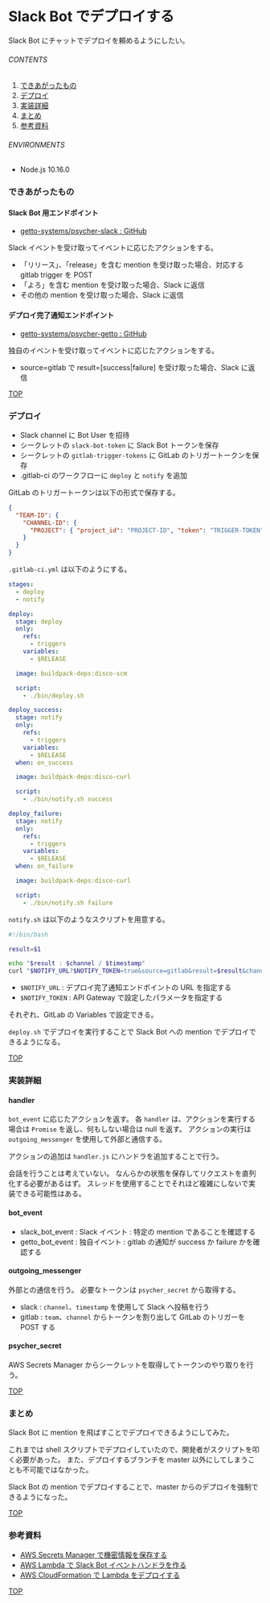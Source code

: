 # Slack Bot でデプロイする
<a id="top"></a>

Slack Bot にチャットでデプロイを頼めるようにしたい。

###### CONTENTS

1. [できあがったもの](#outcome)
1. [デプロイ](#details)
1. [実装詳細](#details)
1. [まとめ](#postscript)
1. [参考資料](#reference)


###### ENVIRONMENTS

- Node.js 10.16.0


<a id="outcome"></a>
### できあがったもの

#### Slack Bot 用エンドポイント

- [getto-systems/psycher-slack : GitHub](https://github.com/getto-systems/psycher-slack)

Slack イベントを受け取ってイベントに応じたアクションをする。

- 「リリース」、「release」を含む mention を受け取った場合、対応する gitlab trigger を POST
- 「よろ」を含む mention を受け取った場合、Slack に返信
- その他の mention を受け取った場合、Slack に返信


#### デプロイ完了通知エンドポイント

- [getto-systems/psycher-getto : GitHub](https://github.com/getto-systems/psycher-getto)

独自のイベントを受け取ってイベントに応じたアクションをする。

- source=gitlab で result=[success|failure] を受け取った場合、Slack に返信


[TOP](#top)
<a id="deploy"></a>
### デプロイ

- Slack channel に Bot User を招待
- シークレットの `slack-bot-token` に Slack Bot トークンを保存
- シークレットの `gitlab-trigger-tokens` に GitLab のトリガートークンを保存
- .gitlab-ci のワークフローに `deploy` と `notify` を追加

GitLab のトリガートークンは以下の形式で保存する。

```json
{
  "TEAM-ID": {
    "CHANNEL-ID": {
      "PROJECT": { "project_id": "PROJECT-ID", "token": "TRIGGER-TOKEN" }
    }
  }
}
```

`.gitlab-ci.yml` は以下のようにする。

```yaml
stages:
  - deploy
  - notify

deploy:
  stage: deploy
  only:
    refs:
      - triggers
    variables:
      - $RELEASE

  image: buildpack-deps:disco-scm

  script:
    - ./bin/deploy.sh

deploy_success:
  stage: notify
  only:
    refs:
      - triggers
    variables:
      - $RELEASE
  when: on_success

  image: buildpack-deps:disco-curl

  script:
    - ./bin/notify.sh success

deploy_failure:
  stage: notify
  only:
    refs:
      - triggers
    variables:
      - $RELEASE
  when: on_failure

  image: buildpack-deps:disco-curl

  script:
    - ./bin/notify.sh failure
```

`notify.sh` は以下のようなスクリプトを用意する。

```bash
#!/bin/bash

result=$1

echo "$result : $channel / $timestamp"
curl "$NOTIFY_URL?$NOTIFY_TOKEN=true&source=gitlab&result=$result&channel=$channel&timestamp=$timestamp"
```

- `$NOTIFY_URL` : デプロイ完了通知エンドポイントの URL を指定する
- `$NOTIFY_TOKEN` : API Gateway で設定したパラメータを指定する

それぞれ、GitLab の Variables で設定できる。

`deploy.sh` でデプロイを実行することで Slack Bot への mention でデプロイできるようになる。


[TOP](#top)
<a id="details"></a>
### 実装詳細

#### handler

`bot_event` に応じたアクションを返す。
各 `handler` は、アクションを実行する場合は `Promise` を返し、何もしない場合は null を返す。
アクションの実行は `outgoing_messenger` を使用して外部と通信する。

アクションの追加は `handler.js` にハンドラを追加することで行う。

会話を行うことは考えていない。
なんらかの状態を保存してリクエストを直列化する必要があるはず。
スレッドを使用することでそれほど複雑にしないで実装できる可能性はある。


#### bot_event

- slack_bot_event : Slack イベント : 特定の mention であることを確認する
- getto_bot_event : 独自イベント : gitlab の通知が success か failure かを確認する


#### outgoing_messenger

外部との通信を行う。
必要なトークンは `psycher_secret` から取得する。

- slack : `channel`、`timestamp` を使用して Slack へ投稿を行う
- gitlab : `team`、`channel` からトークンを割り出して GitLab のトリガーを POST する


#### psycher_secret

AWS Secrets Manager からシークレットを取得してトークンのやり取りを行う。


[TOP](#top)
<a id="postscript"></a>
### まとめ

Slack Bot に mention を飛ばすことでデプロイできるようにしてみた。

これまでは shell スクリプトでデプロイしていたので、開発者がスクリプトを叩く必要があった。
また、デプロイするブランチを master 以外にしてしまうことも不可能ではなかった。

Slack Bot の mention でデプロイすることで、master からのデプロイを強制できるようになった。


[TOP](#top)
<a id="reference"></a>
### 参考資料

- [AWS Secrets Manager で機密情報を保存する](/entry/2019/08/03/192052)
- [AWS Lambda で Slack Bot イベントハンドラを作る](/entry/2019/08/03/214352)
- [AWS CloudFormation で Lambda をデプロイする](/entry/2019/08/04/025509)


[TOP](#top)
